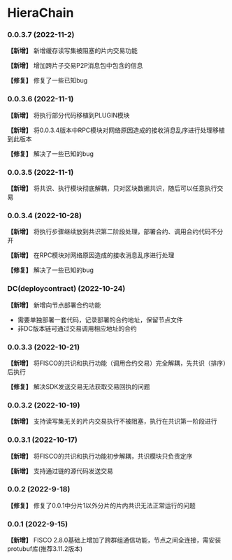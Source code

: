 # HieraChain

### 0.0.3.7 (2022-11-2)

**【新增】** 新增缓存读写集被阻塞的片内交易功能

**【新增】** 增加跨片子交易P2P消息包中包含的信息

**【修复】** 修复了一些已知bug

### 0.0.3.6 (2022-11-1)

**【新增】** 将执行部分代码移植到PLUGIN模块

**【新增】** 将0.0.3.4版本中RPC模块对网络原因造成的接收消息乱序进行处理移植到此版本

**【修复】** 解决了一些已知的bug


### 0.0.3.5 (2022-11-1)
**【新增】** 将共识、执行模块彻底解耦，只对区块数据共识，随后可以任意执行交易

### 0.0.3.4 (2022-10-28)
**【新增】** 将执行步骤继续放到共识第二阶段处理，部署合约、调用合约代码不分开

**【新增】** 在RPC模块对网络原因造成的接收消息乱序进行处理

**【修复】** 解决了一些已知的bug

### DC(deploycontract) (2022-10-24)

**【新增】** 新增向节点部署合约功能
- 需要单独部署一套代码，记录部署的合约地址，保留节点文件
- 非DC版本链可通过交易调用相应地址的合约

### 0.0.3.3 (2022-10-21)
**【新增】** 将FISCO的共识和执行功能（调用合约交易）完全解耦，先共识（排序）后执行

**【修复】** 解决SDK发送交易无法获取交易回执的问题

### 0.0.3.2 (2022-10-19)
**【新增】** 支持读写集无关的片内交易执行不被阻塞，执行在共识第一阶段进行

### 0.0.3.1 (2022-10-17)

**【新增】** 将FISCO的共识和执行功能初步解耦，共识模块只负责定序

**【新增】** 支持通过链的源代码发送交易

### 0.0.2 (2022-9-18)

**【修复】** 修复了0.0.1中分片1以外分片的片内共识无法正常运行的问题

### 0.0.1 (2022-9-15)

**【新增】** FISCO 2.8.0基础上增加了跨群组通信功能，节点之间全连接，需安装protubuf库(推荐3.11.2版本)